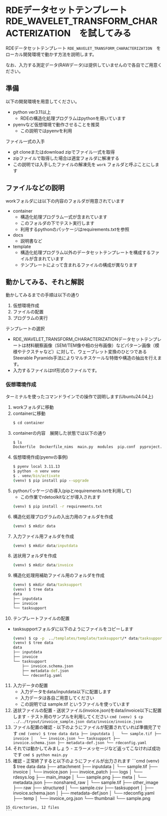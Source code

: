 # RDEデータセットテンプレート　RDE_WAVELET_TRANSFORM_CHARACTERIZATION　を試してみる

RDEデータセットテンプレート `RDE_WAVELET_TRANSFORM_CHARACTERIZATION`　をローカル開発環境で動かす方法を説明します。

なお、入力する測定データ(RAWデータ)は提供していませんので各自でご用意ください。

## 準備
以下の開発環境を用意してください。
- python ver3.11以上
  - RDEの構造化処理プログラムはpythonを用いています 
- pyenvなど仮想環境で動作させることを推奨
  - この説明ではpyenvを利用

ファイル一式の入手
- git cloneまたはdownload zipでファイル一式を取得
- zipファイルで取得した場合は適宜フォルダに解凍する
- この説明では入手したファイルの解凍先を `work` フォルダと呼ぶことにします

## ファイルなどの説明
workフォルダには以下の内容のフォルダが用意されています
- container
  - 構造化処理プログラム一式が含まれています
  - このフォルダの下でテスト実行します
  - 利用するpythonのパッケージはrequirements.txtを参照
- docs
  - 説明書など 
- template
  - 構造化処理プログラム以外のデータセットテンプレートを構成するファイルが含まれています
  - テンプレートによって含まれるファイルの構成が異なります

## 動かしてみる、それと解説

動かしてみるまでの手順は以下の通り
1. 仮想環境作成
2. ファイルの配置
3. プログラムの実行

テンプレートの選択
- RDE_WAVELET_TRANSFORM_CHARACTERIZATIONデータセットテンプレートは材料観察画像（SEM/TEM像や相の分布画像）などパターン画像（模様やテクスチャなど）に対して、ウェーブレット変換のひとつであるSteerable Pyramids手法によりマルチスケールな特徴や構造の抽出を行えます。
- 入力するファイルはtif形式のファイルです。


### 仮想環境作成
ターミナルを使ったコマンドラインでの操作で説明します(Ubuntu24.04上)
1. workフォルダに移動
2. containerに移動
    ```cmd
    $ cd container
    ```
3. containerの内容　展開した状態では以下の通り
    ```cmd
    $ ls
    Dockerfile  Dockerfile_nims  main.py  modules  pip.conf  pyproject.toml  requirements-test.txt  requirements.txt  tests  tox.ini 
    ```
4. 仮想環境作成(pyenvの事例)
    ```cmd
    $ pyenv local 3.11.13
    $ python -m venv venv
    $ . venv/bin/activate
    (venv) $ pip install pip --upgrade
    ```
5. pythonパッケージの導入(pipとrequirements.txtを利用して)
   - この作業でrdetoolkitなどが導入されます
    ```cmd
    (venv) $ pip install -r requirements.txt
    ```
6. 構造化処理プログラムの入出力用のフォルダを作成
    ```cmd
    (venv) $ mkdir data
    ```
7. 入力ファイル用フォルダを作成
    ```cmd
    (venv) $ mkdir data/inputdata
    ```
8. 送状用フォルダを作成
    ```cmd
    (venv) $ mkdir data/invoice
    ```
9.  構造化処理用補助ファイル用のフォルダを作成
    ```cmd
    (venv) $ mkdir data/tasksupport
    (venv) $ tree data
    data
    ├── inputdata
    ├── invoice
    └── tasksupport    
    ```
10. テンプレートファイルの配置
  - tasksupportフォルダに以下のようにファイルをコピーします
    ```cmd
    (venv) $ cp -p  ../templates/template/tasksupport/* data/tasksupport/
    (venv) $ tree data
    data
    ├── inputdata
    ├── invoice
    └── tasksupport
        ├── invoice.schema.json
        ├── metadata-def.json
        └── rdeconfig.yaml
    ```
11. 入力データの配置
    - 入力データをdata/inputdata以下に配置します
    - 入力データは各自ご用意してください
    - この説明では sample.tif というファイルを使っています
12.  送状ファイルの配置
    - 送状ファイル(invoice.json)をdata/invoice以下に配置します
    - テスト用のサンプルを利用してください
    ```cmd
    (venv) $ cp  ../../tryout/invoice_sample.json data/invoice/invoice.json
    ```
13.  ファイル配置の確認
    - 以下のようにファイルが配置されていれば準備完了です
    ```cmd
    (venv) $ tree data
    data
    ├── inputdata
    │   └── sample.tif
    ├── invoice
    │   └── invoice.json
    └── tasksupport
        ├── invoice.schema.json
        ├── metadata-def.json
        └── rdeconfig.yaml
    ```
14.  それでは動かしてみましょう
    - エラーメッセージなど返ってこなければ成功です
    ```cmd
    $ python main.py
    ```
15.  確認
    - 正常終了すると以下のようにファイルが出力されます
    ```cmd
    (venv) $ tree data
    data
    ├── attachment
    ├── inputdata
    │   └── sample.tif
    ├── invoice
    │   └── invoice.json
    ├── invoice_patch
    ├── logs
    │   └── rdesys.log
    ├── main_image
    │   └── sample.png
    ├── meta
    │   └── metadata.json
    ├── nonshared_raw
    │   └── sample.tif
    ├── other_image
    ├── raw
    ├── structured
    │   └── sample.csv
    ├── tasksupport
    │   ├── invoice.schema.json
    │   ├── metadata-def.json
    │   └── rdeconfig.yaml
    ├── temp
    │   └── invoice_org.json
    └── thumbnail
        └── sample.png

    15 directories, 12 files
    ```